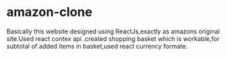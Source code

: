 # amazon-clone
Basically this website designed using ReactJs,exactly as amazons original site.Used react contex api .created shopping basket which is workable,for subtotal of added items in basket,used react currency formate. 
